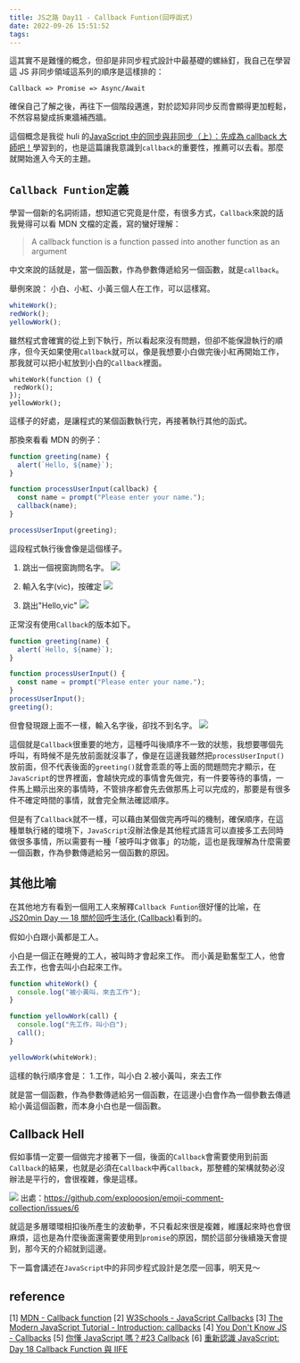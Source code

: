 ```yaml
---
title: JS之路 Day11 - Callback Funtion(回呼函式)
date: 2022-09-26 15:51:52
tags:
---
```


這其實不是難懂的概念，但卻是非同步程式設計中最基礎的螺絲釘，我自己在學習這 JS 非同步領域這系列的順序是這樣排的：

<!--more-->

`Callback => Promise => Async/Await`

確保自己了解之後，再往下一個階段邁進，對於認知非同步反而會顯得更加輕鬆，不然容易變成拆東牆補西牆。

這個概念是我從 huli 的[JavaScript 中的同步與非同步（上）：先成為 callback 大師吧！](https://blog.huli.tw/2019/10/04/javascript-async-sync-and-callback/)學習到的，也是這篇讓我意識到`callback`的重要性，推薦可以去看。那麼就開始進入今天的主題。

## `Callback Funtion`定義

學習一個新的名詞術語，想知道它究竟是什麼，有很多方式，`Callback`來說的話我覺得可以看 MDN 文檔的定義，寫的蠻好理解：

> A callback function is a function passed into another function as an argument

中文來說的話就是，當一個函數，作為參數傳遞給另一個函數，就是`callback`。

舉例來說：
小白、小紅、小黃三個人在工作，可以這樣寫。

```javascript
whiteWork();
redWork();
yellowWork();
```

雖然程式會確實的從上到下執行，所以看起來沒有問題，但卻不能保證執行的順序，但今天如果使用`Callback`就可以，像是我想要小白做完後小紅再開始工作，那我就可以把小紅放到小白的`Callback`裡面。

```javascript!
whiteWork(function () {
 redWork();
});
yellowWork();
```

這樣子的好處，是讓程式的某個函數執行完，再接著執行其他的函式。

那換來看看 MDN 的例子：

```javascript
function greeting(name) {
  alert(`Hello, ${name}`);
}

function processUserInput(callback) {
  const name = prompt("Please enter your name.");
  callback(name);
}

processUserInput(greeting);
```

這段程式執行後會像是這個樣子。

1. 跳出一個視窗詢問名字。
   ![](https://i.imgur.com/7RYxEFG.png)

2. 輸入名字(vic)，按確定
   ![](https://i.imgur.com/PSdlQqE.png)

3. 跳出"Hello,vic"
   ![](https://i.imgur.com/uqelKM9.png)

正常沒有使用`Callback`的版本如下。

```javascript
function greeting(name) {
  alert(`Hello, ${name}`);
}

function processUserInput() {
  const name = prompt("Please enter your name.");
}
processUserInput();
greeting();
```

但會發現跟上面不一樣，輸入名字後，卻找不到名字。
![](https://i.imgur.com/XuxewSF.png)

這個就是`Callback`很重要的地方，這種呼叫後順序不一致的狀態，我想要哪個先呼叫，有時候不是先放前面就沒事了，像是在這邊我雖然把`processUserInput()`放前面，但不代表後面的`greeting()`就會乖乖的等上面的問題問完才顯示，在`JavaScript`的世界裡面，會越快完成的事情會先做完，有一件要等待的事情，一件馬上顯示出來的事情時，不管排序都會先去做那馬上可以完成的，那要是有很多件不確定時間的事情，就會完全無法確認順序。

但是有了`Callback`就不一樣，可以藉由某個做完再呼叫的機制，確保順序，在這種單執行緒的環境下，`JavaScript`沒辦法像是其他程式語言可以直接多工去同時做很多事情，所以需要有一種「被呼叫才做事」的功能，這也是我理解為什麼需要一個函數，作為參數傳遞給另一個函數的原因。

## 其他比喻

在其他地方有看到一個用工人來解釋`Callback Funtion`很好懂的比喻，在[JS20min Day — 18 關於回呼生活化 (Callback)](https://whien.medium.com/js20min-day-18-%E9%97%9C%E6%96%BC%E5%9B%9E%E5%91%BC%E7%94%9F%E6%B4%BB%E5%8C%96-callback-1a112db1a788)看到的。

假如小白跟小黃都是工人。

小白是一個正在睡覺的工人，被叫時才會起來工作。
而小黃是勤奮型工人，他會去工作，也會去叫小白起來工作。

```javascript
function whiteWork() {
  console.log("被小黃叫，來去工作");
}

function yellowWork(call) {
  console.log("先工作，叫小白");
  call();
}

yellowWork(whiteWork);
```

這樣的執行順序會是： 1.工作，叫小白 2.被小黃叫，來去工作

就是當一個函數，作為參數傳遞給另一個函數，在這邊小白會作為一個參數去傳遞給小黃這個函數，而本身小白也是一個函數。

## Callback Hell

假如事情一定要一個做完才接著下一個，後面的`Callback`會需要使用到前面`Callback`的結果，也就是必須在`Callback`中再`Callback`，那整體的架構就勢必沒辦法是平行的，會很複雜，像是這樣。

![](https://i.imgur.com/feTzmCc.png)
出處：https://github.com/explooosion/emoji-comment-collection/issues/6

就這是多層環環相扣後所產生的波動拳，不只看起來很是複雜，維護起來時也會很麻煩，這也是為什麼後面還需要使用到`promise`的原因，關於這部分後續幾天會提到，那今天的介紹就到這邊。

下一篇會講述在`JavaScript`中的非同步程式設計是怎麼一回事，明天見～

## reference

[1] [MDN - Callback function](https://developer.mozilla.org/en-US/docs/Glossary/Callback_function)
[2] [W3Schools - JavaScript Callbacks](https://www.w3schools.com/js/js_callback.asp)
[3] [The Modern JavaScript Tutorial - Introduction: callbacks](https://javascript.info/callbacks)
[4] [You Don't Know JS - Callbacks](https://github.com/getify/You-Dont-Know-JS/blob/1st-ed/async%20%26%20performance/ch2.md)
[5] [你懂 JavaScript 嗎？#23 Callback](https://ithelp.ithome.com.tw/articles/10206555)
[6] [重新認識 JavaScript: Day 18 Callback Function 與 IIFE](https://ithelp.ithome.com.tw/articles/10192739)
